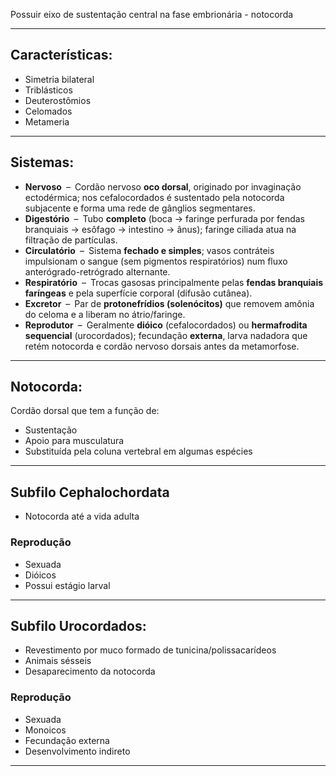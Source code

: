 Possuir eixo de sustentação central na fase embrionária - notocorda

---
## Características:

- Simetria bilateral
- Triblásticos
- Deuterostômios
- Celomados
- Metameria
---

## Sistemas:

- **Nervoso** – Cordão nervoso **oco dorsal**, originado por invaginação ectodérmica; nos cefalocordados é sustentado pela notocorda subjacente e forma uma rede de gânglios segmentares.
- **Digestório** – Tubo **completo** (boca → faringe perfurada por fendas branquiais → esôfago → intestino → ânus); faringe ciliada atua na filtração de partículas.
- **Circulatório** – Sistema **fechado e simples**; vasos contráteis impulsionam o sangue (sem pigmentos respiratórios) num fluxo anterógrado-retrógrado alternante.
- **Respiratório** – Trocas gasosas principalmente pelas **fendas branquiais faríngeas** e pela superfície corporal (difusão cutânea).
- **Excretor** – Par de **protonefrídios (solenócitos)** que removem amônia do celoma e a liberam no átrio/faringe.
- **Reprodutor** – Geralmente **dióico** (cefalocordados) ou **hermafrodita sequencial** (urocordados); fecundação **externa**, larva nadadora que retém notocorda e cordão nervoso dorsais antes da metamorfose.

---
## Notocorda:

Cordão dorsal que tem a função de:

- Sustentação
- Apoio para musculatura
- Substituída pela coluna vertebral em algumas espécies

---
## Subfilo Cephalochordata

- Notocorda até a vida adulta

### Reprodução

- Sexuada
- Dióicos
- Possui estágio larval

---

## Subfilo Urocordados:

- Revestimento por muco formado de tunicina/polissacarídeos
- Animais sésseis
- Desaparecimento da notocorda


### Reprodução

- Sexuada
- Monoicos
- Fecundação externa
- Desenvolvimento indireto 
---
